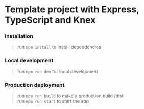 # Template project with Express, TypeScript and Knex

### Installation

> run ```npm install``` to install dependencies

### Local development
> run ```npm run dev``` for local development

### Production deployment
> run ```npm run build``` to make a production build /dist
> <br>
> run ```npm run start``` to start the app
